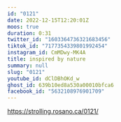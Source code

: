 ```yaml
---
id: "0121"
date: 2022-12-15T12:20:01Z
moos: true
duration: 0:31
twitter_id: "1603364736321683456"
tiktok_id: "7177354339801992454"
instagram_id: CmMDwy-MK4A
title: inspired by nature
summary: null
slug: "0121"
youtube_id: dClDBhOKd_w
ghost_id: 639b10ed8a530a00010bfca6
facebook_id: "5632108976901709"
---
```

https://strolling.rosano.ca/0121/
